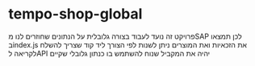 ﻿# tempo-shop-global
פרויקט זה נועד לעבוד בצורה גלובלית על הנתונים שחוזרים לנו מSAP 
לכן תמצאו בindex.js את הזכאיות ואת המוצרים ניתן לשנות לפי הצורך ליד קוד שצריך להשלח לקריאה 
לAPI יהיה את המקביל שנוח להשתמש בו כנתון גלובלי שקיים 
